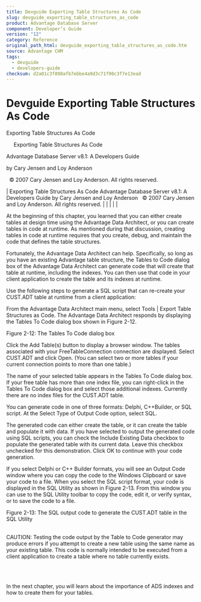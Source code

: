 ```yaml
---
title: Devguide Exporting Table Structures As Code
slug: devguide_exporting_table_structures_as_code
product: Advantage Database Server
component: Developer’s Guide
version: "12"
category: Reference
original_path_html: devguide_exporting_table_structures_as_code.htm
source: Advantage CHM
tags:
  - devguide
  - developers-guide
checksum: d2a01c3f898afb7ebbe4a9d3c71f90c3f7e13ead
---
```


# Devguide Exporting Table Structures As Code

Exporting Table Structures As Code

     Exporting Table Structures As Code

Advantage Database Server v8.1: A Developers Guide

by Cary Jensen and Loy Anderson

  © 2007 Cary Jensen and Loy Anderson. All rights reserved.

| Exporting Table Structures As Code  Advantage Database Server v8.1: A Developers Guide  by Cary Jensen and Loy Anderson    © 2007 Cary Jensen and Loy Anderson. All rights reserved. |  |  |  |  |

At the beginning of this chapter, you learned that you can either create tables at design time using the Advantage Data Architect, or you can create tables in code at runtime. As mentioned during that discussion, creating tables in code at runtime requires that you create, debug, and maintain the code that defines the table structures.

Fortunately, the Advantage Data Architect can help. Specifically, so long as you have an existing Advantage table structure, the Tables to Code dialog box of the Advantage Data Architect can generate code that will create that table at runtime, including the indexes. You can then use that code in your client application to create the table and its indexes at runtime.

Use the following steps to generate a SQL script that can re-create your CUST.ADT table at runtime from a client application:

From the Advantage Data Architect main menu, select Tools | Export Table Structures as Code. The Advantage Data Architect responds by displaying the Tables To Code dialog box shown in Figure 2-12.

Figure 2-12: The Tables To Code dialog box

Click the Add Table(s) button to display a browser window. The tables associated with your FreeTableConnection connection are displayed. Select CUST.ADT and click Open. (You can select two or more tables if your current connection points to more than one table.)

The name of your selected table appears in the Tables To Code dialog box. If your free table has more than one index file, you can right-click in the Tables To Code dialog box and select those additional indexes. Currently there are no index files for the CUST.ADT table.

You can generate code in one of three formats: Delphi, C++Builder, or SQL script. At the Select Type of Output Code option, select SQL.

The generated code can either create the table, or it can create the table and populate it with data. If you have selected to output the generated code using SQL scripts, you can check the Include Existing Data checkbox to populate the generated table with its current data. Leave this checkbox unchecked for this demonstration. Click OK to continue with your code generation.

If you select Delphi or C++ Builder formats, you will see an Output Code window where you can copy the code to the Windows Clipboard or save your code to a file. When you select the SQL script format, your code is displayed in the SQL Utility as shown in Figure 2-13. From this window you can use to the SQL Utility toolbar to copy the code, edit it, or verify syntax, or to save the code to a file.

Figure 2-13: The SQL output code to generate the CUST.ADT table in the SQL Utility

   
CAUTION: Testing the code output by the Table to Code generator may produce errors if you attempt to create a new table using the same name as your existing table. This code is normally intended to be executed from a client application to create a table where no table currently exists.  
 

 

In the next chapter, you will learn about the importance of ADS indexes and how to create them for your tables.
